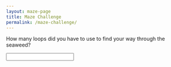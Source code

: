 ```yaml
---
layout: maze-page
title: Maze Challenge
permalink: /maze-challenge/
---
```



How many loops did you have to use to find your way through the seaweed?

<input>
